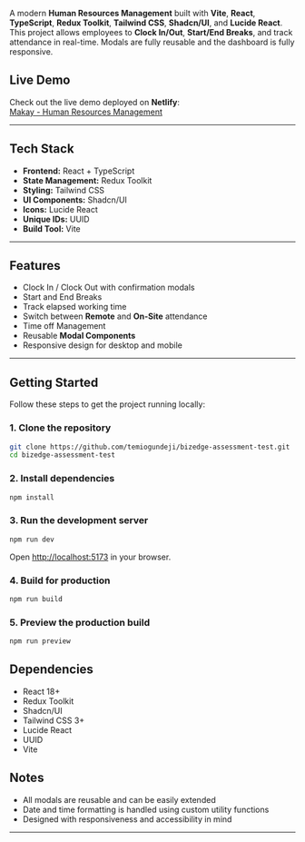 
A modern **Human Resources Management** built with **Vite**, **React**, **TypeScript**, **Redux Toolkit**, **Tailwind CSS**, **Shadcn/UI**, and **Lucide React**.  
This project allows employees to **Clock In/Out**, **Start/End Breaks**, and track attendance in real-time. Modals are fully reusable and the dashboard is fully responsive.

## Live Demo

Check out the live demo deployed on **Netlify**:  
[Makay - Human Resources Management](https://bizedge-assessment-test.netlify.app/)

---

## Tech Stack

- **Frontend:** React + TypeScript  
- **State Management:** Redux Toolkit  
- **Styling:** Tailwind CSS  
- **UI Components:** Shadcn/UI  
- **Icons:** Lucide React  
- **Unique IDs:** UUID  
- **Build Tool:** Vite  

---

## Features

- Clock In / Clock Out with confirmation modals
- Start and End Breaks
- Track elapsed working time
- Switch between **Remote** and **On-Site** attendance
- Time off Management
- Reusable **Modal Components**
- Responsive design for desktop and mobile

---

## Getting Started

Follow these steps to get the project running locally:

### 1. Clone the repository

```bash
git clone https://github.com/temiogundeji/bizedge-assessment-test.git
cd bizedge-assessment-test
````

### 2. Install dependencies

```bash
npm install
```

### 3. Run the development server

```bash
npm run dev
```

Open [http://localhost:5173](http://localhost:5173) in your browser.

### 4. Build for production

```bash
npm run build
```

### 5. Preview the production build

```bash
npm run preview
```


## Dependencies

* React 18+
* Redux Toolkit
* Shadcn/UI
* Tailwind CSS 3+
* Lucide React
* UUID
* Vite

## Notes
* All modals are reusable and can be easily extended
* Date and time formatting is handled using custom utility functions
* Designed with responsiveness and accessibility in mind

---

